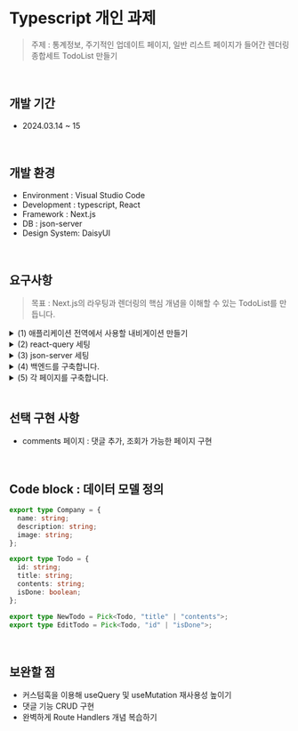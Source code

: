 # Typescript 개인 과제

> 주제 : 통계정보, 주기적인 업데이트 페이지, 일반 리스트 페이지가 들어간 렌더링 종합세트 TodoList 만들기

<br>

## 개발 기간

- 2024.03.14 ~ 15

<br>

## 개발 환경

- Environment : Visual Studio Code
- Development : typescript, React
- Framework : Next.js
- DB : json-server
- Design System: DaisyUI

<br>

## 요구사항

> 목표 : Next.js의 라우팅과 렌더링의 핵심 개념을 이해할 수 있는 TodoList를 만듭니다.

<details>
<summary>(1) 애플리케이션 전역에서 사용할 내비게이션 만들기
</summary>

- 다음 페이지에 접근할 수 있는 내비게이션 바를 만듭니다.
- about, report, todos-csr, todos-ssr
- RootLayout에 삽입하여 모든 페이지에서 접근이 가능케합니다.
</details>

<details>
<summary>(2) react-query 세팅
</summary>

- QueryProvider를 이용하여 react-query를 세팅합니다.
</details>

<details>
<summary>(3) json-server 세팅
</summary>

- 데이터베이스 서버로 가정할 json-server를 생성합니다.
- DB : todos, companyInfo
</details>

<details>
<summary>(4) 백엔드를 구축합니다.
</summary>

- 두 파일을 만듭니다. (app > api > 1.company > route.ts / 2.todos > route.ts )
- (5)에서 제공할 페이지에 대한 백엔드 로직을 완성합니다. (GET, POST, PATCH, DELETE)
</details>

<details>
<summary>(5) 각 페이지를 구축합니다.
</summary>

- about 페이지 : companyInfo 정보를 불러와서 회사에 대한 소개를 구현하는 페이지 (SSG)
- report 페이지 : todos의 통계 정보를 구현하는 페이지, 매 10초마다 결과가 갱신 (ISR,revalidate,useRouter로 페이지 이동)
- todos CSR 페이지 : react query를 이용해 todoList의 목록을 만드는 페이지 (CSR, CRUD)
- todos SSR 페이지 : todoList의 목록을 나타내는 페이지 (SSR, Link 태그로 페이지 이동)
- 할일정보통계보러가기 버튼 생성 : CSR, SSR 페이지에만 존재, 버튼 클릭 시 report 페이지로 이동
</details>

<br>

## 선택 구현 사항

- comments 페이지 : 댓글 추가, 조회가 가능한 페이지 구현

<br>

## Code block : 데이터 모델 정의

```ts
export type Company = {
  name: string;
  description: string;
  image: string;
};
```

```ts
export type Todo = {
  id: string;
  title: string;
  contents: string;
  isDone: boolean;
};
```

```ts
export type NewTodo = Pick<Todo, "title" | "contents">;
export type EditTodo = Pick<Todo, "id" | "isDone">;
```

<br>

## 보완할 점

- 커스텀훅을 이용해 useQuery 및 useMutation 재사용성 높이기
- 댓글 기능 CRUD 구현
- 완벽하게 Route Handlers 개념 복습하기
